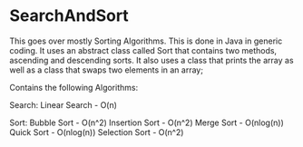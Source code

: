 # SearchAndSort
This goes over mostly Sorting Algorithms.  This is done in Java in generic coding. 
It uses an abstract class called Sort that contains two methods, ascending and descending sorts.
It also uses a class that prints the array as well as a class that swaps two elements in an array;

Contains the following Algorithms:

Search: 
  Linear Search - O(n)

Sort:
  Bubble Sort     - O(n^2)
  Insertion Sort  - O(n^2)
  Merge Sort      - O(nlog(n))
  Quick Sort      - O(nlog(n))
  Selection Sort  - O(n^2)
  
